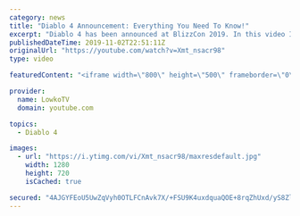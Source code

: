 ```yaml
---
category: news
title: "Diablo 4 Announcement: Everything You Need To Know!"
excerpt: "Diablo 4 has been announced at BlizzCon 2019. In this video I go over everything you need to know about this upcoming Blizzard Entertainment game."
publishedDateTime: 2019-11-02T22:51:11Z
originalUrl: "https://youtube.com/watch?v=Xmt_nsacr98"
type: video

featuredContent: "<iframe width=\"800\" height=\"500\" frameborder=\"0\" src=\"https://www.youtube.com/embed/Xmt_nsacr98\" allow=\"accelerometer; autoplay; encrypted-media; gyroscope; picture-in-picture\" allowfullscreen></iframe>"

provider:
  name: LowkoTV
  domain: youtube.com

topics:
  - Diablo 4

images:
  - url: "https://i.ytimg.com/vi/Xmt_nsacr98/maxresdefault.jpg"
    width: 1280
    height: 720
    isCached: true

secured: "4AJGYFEoU5UwZqVyh0OTLFCnAvk7X/+FSU9K4uxdquaQOE+8rqZhUxd/yS8ZlAHMRkjeaiEfHS7xVBI2pp9oTy6uYu4UZEYif4vV+snLzJvSBwt3qPPj5fOgaq2c4DZ3RBnC8QO9H46Tq1qVqd2QqBk0OIdzn0n4RPiSlmuOBkZVms9Abx9OGnMeEqbQJUb40FGZ/dUFd9DmDNcdas39Bt57WhH5qx5qexkynf829vrardk4Z+FBNkk2GdxPviD4NB6ttq1xygxokPPBK+e3ka07fFHhjcSm2BFRj/Vhc2YVDDXeZaCQzrwLBP3vegSw4NwYRS9i7UudbPOkKVbysAxvQb5duNNdvPGwGfW8zBJttDqhLOoaOXux7hGyK10tUufVP4TAGNRgmeH0o56tNAZL3sMaGUVAt1ZVWoRUeuo0b1lY3aG1y12wq9BrSGoV;CKvKh9KS18eVXQK5AzlVoA=="
---
```


